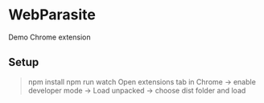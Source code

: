 # WebParasite
Demo Chrome extension

## Setup

> npm install
> npm run watch
> Open extensions tab in Chrome -> enable developer mode -> Load unpacked -> choose dist folder and load 
